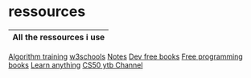 # ressources
All the ressources i use|
-|
[Algorithm training](http://www.france-ioi.org/)
[w3schools](https://www.w3schools.com/)
[Notes](https://goalkicker.com/)
[Dev free books](https://devfreebooks.github.io/)
[Free programming books](https://github.com/EbookFoundation/free-programming-books/blob/master/free-programming-books.md)
[Learn anything](https://github.com/learn-anything/books) 
[CS50 ytb Channel](https://www.youtube.com/user/cs50tv)
